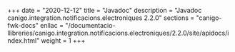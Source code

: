 +++
date        = "2020-12-12"
title       = "Javadoc"
description = "Javadoc canigo.integration.notificacions.electroniques 2.2.0"
sections    = "canigo-fwk-docs"
enllac		= "/documentacio-llibreries/canigo.integration.notificacions.electroniques/2.2.0/site/apidocs/index.html"
weight		= 1
+++
